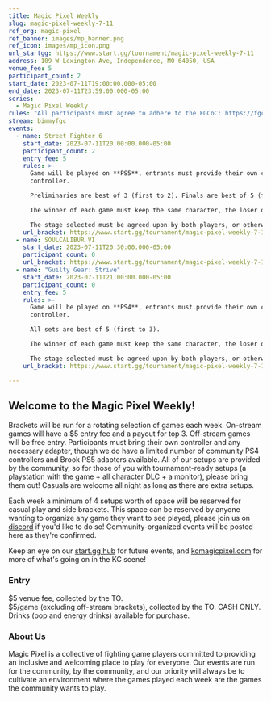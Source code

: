 ```yaml
---
title: Magic Pixel Weekly
slug: magic-pixel-weekly-7-11
ref_org: magic-pixel
ref_banner: images/mp_banner.png
ref_icon: images/mp_icon.png
url_startgg: https://www.start.gg/tournament/magic-pixel-weekly-7-11
address: 109 W Lexington Ave, Independence, MO 64050, USA
venue_fee: 5
participant_count: 2
start_date: 2023-07-11T19:00:00.000-05:00
end_date: 2023-07-11T23:59:00.000-05:00
series:
  - Magic Pixel Weekly
rules: "All participants must agree to adhere to the FGCoC: https://fgcoc.com/"
stream: bimmyfgc
events:
  - name: Street Fighter 6
    start_date: 2023-07-11T20:00:00.000-05:00
    participant_count: 2
    entry_fee: 5
    rules: >-
      Game will be played on **PS5**, entrants must provide their own compatible
      controller.  

      Preliminaries are best of 3 (first to 2). Finals are best of 5 (first to 3).  

      The winner of each game must keep the same character, the loser of that game may switch characters.  

      The stage selected must be agreed upon by both players, or otherwise selected at random.
    url_bracket: https://www.start.gg/tournament/magic-pixel-weekly-7-11/events/street-fighter-6/brackets/1399527/2123444
  - name: SOULCALIBUR VI
    start_date: 2023-07-11T20:30:00.000-05:00
    participant_count: 0
    url_bracket: https://www.start.gg/tournament/magic-pixel-weekly-7-11/events/scvi-double-elimination/brackets/1399525/2123442
  - name: "Guilty Gear: Strive"
    start_date: 2023-07-11T21:00:00.000-05:00
    participant_count: 0
    entry_fee: 5
    rules: >-
      Game will be played on **PS4**, entrants must provide their own compatible
      controller.  

      All sets are best of 5 (first to 3).  

      The winner of each game must keep the same character, the loser of that game may switch characters.  

      The stage selected must be agreed upon by both players, or otherwise selected at random.
    url_bracket: https://www.start.gg/tournament/magic-pixel-weekly-7-11/events/strive/brackets/1399521/2123438

---
```


## Welcome to the Magic Pixel Weekly! 

Brackets will be run for a rotating selection of games each week. On-stream games will have a $5 entry fee and a payout for top 3. Off-stream games will be free entry. Participants must bring their own controller and any necessary adapter, though we do have a limited number of community PS4 controllers and Brook PS5 adapters available. All of our setups are provided by the community, so for those of you with tournament-ready setups (a playstation with the game + all character DLC + a monitor), please bring them out! Casuals are welcome all night as long as there are extra setups.

Each week a minimum of 4 setups worth of space will be reserved for casual play and side brackets. This space can be reserved by anyone wanting to organize any game they want to see played, please join us on [discord](https://discord.gg/jkmn6CVrrQ) if you'd like to do so! Community-organized events will be posted here as they're confirmed.

Keep an eye on our [start.gg hub](https://www.start.gg/hub/magic-pixel) for future events, and [kcmagicpixel.com](https://kcmagicpixel.com) for more of what's going on in the KC scene!

### Entry

$5 venue fee, collected by the TO.  
$5/game (excluding off-stream brackets), collected by the TO. CASH ONLY.  
Drinks (pop and energy drinks) available for purchase.

### About Us

Magic Pixel is a collective of fighting game players committed to providing an inclusive and welcoming place to play for everyone. Our events are run for the community, by the community, and our priority will always be to cultivate an environment where the games played each week are the games the community wants to play.
  